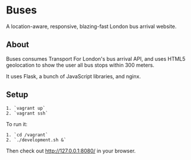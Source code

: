 # Buses

A location-aware, responsive, blazing-fast London bus arrival website.

## About

Buses consumes Transport For London's bus arrival API, and uses HTML5
geolocation to show the user all bus stops within 300 meters.

It uses Flask, a bunch of JavaScript libraries, and nginx.

## Setup

	1. `vagrant up`
	2. `vagrant ssh`

To run it:

	1. `cd /vagrant`
	2. `./development.sh &`

Then check out http://127.0.0.1:8080/ in your browser.
